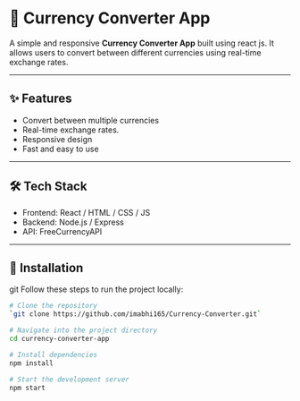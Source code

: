 # 💱 Currency Converter App

A simple and responsive **Currency Converter App** built using react js.
It allows users to convert between different currencies using real-time exchange rates.

---

## ✨ Features

- Convert between multiple currencies
- Real-time exchange rates.
- Responsive design
- Fast and easy to use

---

## 🛠️ Tech Stack

- Frontend: React / HTML / CSS / JS
- Backend: Node.js / Express
- API: FreeCurrencyAPI

---

## 🚀 Installation
git 
Follow these steps to run the project locally:

```bash
# Clone the repository
`git clone https://github.com/imabhi165/Currency-Converter.git`

# Navigate into the project directory
cd currency-converter-app

# Install dependencies
npm install

# Start the development server
npm start
```
